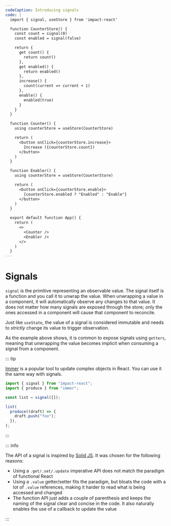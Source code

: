 ```yaml
---
codeCaption: Introducing signals
code: |
  import { signal, useStore } from 'impact-react'

  function CounterStore() {
    const count = signal(0)
    const enabled = signal(false)

    return {
      get count() {
        return count()
      },
      get enabled() {
        return enabled()
      },
      increase() {
        count(current => current + 1)
      },
      enable() {
        enabled(true)
      }
    }
  }

  function Counter() {
    using counterStore = useStore(CounterStore)

    return (
      <button onClick={counterStore.increase}>
        Increase ({counterStore.count})
      </button>
    )
  }

  function Enabler() {
    using counterStore = useStore(CounterStore)

    return (
      <button onClick={counterStore.enable}>
        {counterStore.enabled ? "Enabled" : "Enable"}
      </button>
    )
  }

  export default function App() {
    return (
      <>
        <Counter />
        <Enabler />
      </>
    )
  }
---
```


# Signals

<ClientOnly>
  <Playground />
</ClientOnly>

`signal` is the primitive representing an observable value. The signal itself is a function and you call it to unwrap the value. When unwrapping a value in a component, it will automatically observe any changes to that value. It does not matter how many signals are exposed through the store; only the ones accessed in a component will cause that component to reconcile.

Just like `useState`, the value of a signal is considered immutable and needs to _strictly_ change its value to trigger observation.

As the example above shows, it is common to expose signals using `getters`, meaning that unwrapping the value becomes implicit when consuming a signal from a component.

::: tip

[Immer](https://immerjs.github.io/immer/) is a popular tool to update complex objects in React. You can use it the same way with signals.

```ts
import { signal } from "impact-react";
import { produce } from "immer";

const list = signal([]);

list(
  produce((draft) => {
    draft.push("foo");
  }),
);
```

:::

::: info

The API of a signal is inspired by [Solid JS](https://www.solidjs.com/). It was chosen for the following reasons:

- Using a `.get/.set/.update` imperative API does not match the paradigm of functional React
- Using a `.value` getter/setter fits the paradigm, but bloats the code with a lot of `.value` references, making it harder to read what is being accessed and changed
- The function API just adds a couple of parenthesis and keeps the naming of the signal clear and concise in the code. It also naturally enables the use of a callback to update the value

:::
